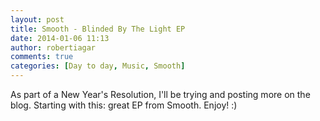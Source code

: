```yaml
---
layout: post
title: Smooth - Blinded By The Light EP
date: 2014-01-06 11:13
author: robertiagar
comments: true
categories: [Day to day, Music, Smooth]
---
```

As part of a New Year's Resolution, I'll be trying and posting more on the blog. Starting with this: great EP from Smooth.   Enjoy! :)
